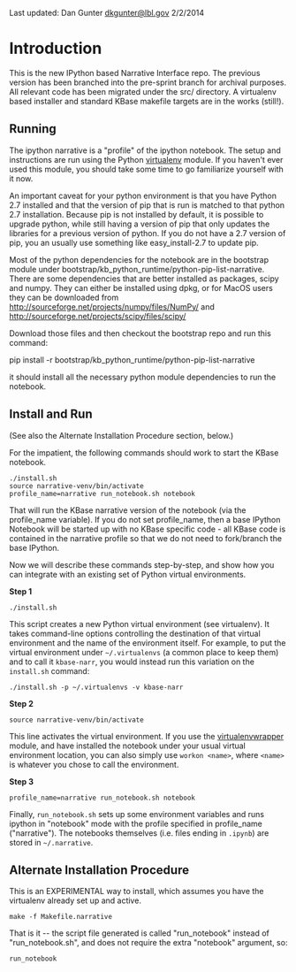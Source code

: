 Last updated: Dan Gunter <dkgunter@lbl.gov> 2/2/2014

Introduction
============

This is the new IPython based Narrative Interface repo.
The previous version has been branched into the pre-sprint branch for archival purposes.
All relevant code has been migrated under the src/ directory. A virtualenv based installer
and standard KBase makefile targets are in the works (still!).

Running
-------

The ipython narrative is a "profile" of the ipython notebook. The setup and instructions are run using the Python [virtualenv](https://pypi.python.org/pypi/virtualenv) module. If you haven't ever used this module, you should take some time to go familiarize yourself with it now.

An important caveat for your python environment is that you have Python 2.7 installed and that the version of pip that is run is matched to that python 2.7 installation. Because pip is not installed by default, it is possible to upgrade python, while still having a version of pip that only updates the libraries for a previous version of python. If you do not have a 2.7 version of pip, you an usually use something like easy_install-2.7 to update pip.

Most of the python dependencies for the notebook are in the bootstrap module under bootstrap/kb_python_runtime/python-pip-list-narrative.
There are some dependencies that are better installed as packages, scipy and numpy. They can either be installed using dpkg, or for MacOS
users they can be downloaded from http://sourceforge.net/projects/numpy/files/NumPy/ and
http://sourceforge.net/projects/scipy/files/scipy/

Download those files and then checkout the bootstrap repo and run this command:

pip install -r bootstrap/kb_python_runtime/python-pip-list-narrative

it should install all the necessary python module dependencies to run the notebook.

Install and Run
---------------

(See also the Alternate Installation Procedure section, below.)

For the impatient, the following commands should work to start the KBase notebook.

    ./install.sh
    source narrative-venv/bin/activate
    profile_name=narrative run_notebook.sh notebook

That will run the KBase narrative version of the notebook (via the profile_name variable). If you do not set profile_name, then a base IPython Notebook will be started up with no KBase specific code - all KBase code is contained in the narrative profile so that we do not need to fork/branch the base IPython.

Now we will describe these commands step-by-step, and show how you can integrate with an existing set of Python virtual environments.

**Step 1**

    ./install.sh

This script creates a new Python virtual environment (see virtualenv). It takes command-line options controlling the destination of that virtual environment and the name of the environment itself. For example, to put the virtual environment under `~/.virtualenvs` (a common place to keep them) and to call it `kbase-narr`, you would instead run this variation on the `install.sh` command:

    ./install.sh -p ~/.virtualenvs -v kbase-narr 

**Step 2**

    source narrative-venv/bin/activate

This line activates the virtual environment. If you use the [virtualenvwrapper](http://virtualenvwrapper.readthedocs.org/en/latest/) module, and have installed the notebook under your usual virtual environment location, you can also simply use `workon <name>`, where `<name>` is whatever you chose to call the environment.

**Step 3**

    profile_name=narrative run_notebook.sh notebook

Finally, `run_notebook.sh` sets up some environment variables and runs ipython in "notebook" mode with the profile specified in profile_name ("narrative"). The notebooks themselves (i.e. files ending in `.ipynb`) are stored in `~/.narrative`. 

Alternate Installation Procedure
--------------------------------

This is an EXPERIMENTAL way to install, which assumes you have the virtualenv
already set up and active.

    make -f Makefile.narrative

That is it -- the script file generated is called "run_notebook" instead of
"run_notebook.sh", and does not require the extra "notebook" argument, so:

    run_notebook
  
